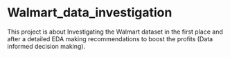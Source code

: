 # Walmart_data_investigation
This project is about Investigating the Walmart dataset in the first place and after a detailed EDA making recommendations to boost the profits (Data informed decision making). 
